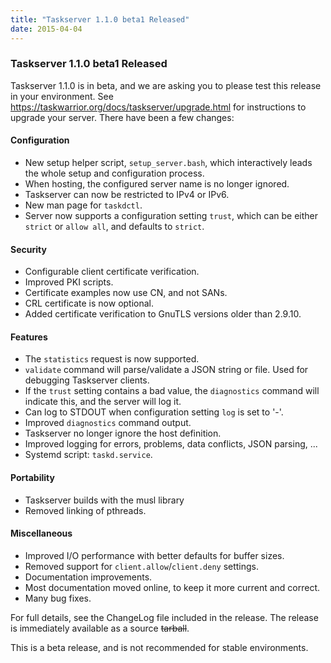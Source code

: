 ```yaml
---
title: "Taskserver 1.1.0 beta1 Released"
date: 2015-04-04
---
```


### Taskserver 1.1.0 beta1 Released 

Taskserver 1.1.0 is in beta, and we are asking you to please test this release in your environment.
See https://taskwarrior.org/docs/taskserver/upgrade.html for instructions to upgrade your server.
There have been a few changes:

#### Configuration

- New setup helper script, `setup_server.bash`, which interactively leads the whole setup and configuration process.
- When hosting, the configured server name is no longer ignored.
- Taskserver can now be restricted to IPv4 or IPv6.
- New man page for `taskdctl`.
- Server now supports a configuration setting `trust`, which can be either `strict` or `allow all`, and defaults to `strict`.

#### Security

- Configurable client certificate verification.
- Improved PKI scripts.
- Certificate examples now use CN, and not SANs.
- CRL certificate is now optional.
- Added certificate verification to GnuTLS versions older than 2.9.10.

#### Features

- The `statistics` request is now supported.
- `validate` command will parse/validate a JSON string or file.
  Used for debugging Taskserver clients.
- If the `trust` setting contains a bad value, the `diagnostics` command will indicate this, and the server will log it.
- Can log to STDOUT when configuration setting `log` is set to \'-\'.
- Improved `diagnostics` command output.
- Taskserver no longer ignore the host definition.
- Improved logging for errors, problems, data conflicts, JSON parsing, ...
- Systemd script: `taskd.service`.

#### Portability

- Taskserver builds with the musl library
- Removed linking of pthreads.

#### Miscellaneous

- Improved I/O performance with better defaults for buffer sizes.
- Removed support for `client.allow`/`client.deny` settings.
- Documentation improvements.
- Most documentation moved online, to keep it more current and correct.
- Many bug fixes.

For full details, see the ChangeLog file included in the release.
The release is immediately available as a source ~~tarball~~.

This is a beta release, and is not recommended for stable environments.
